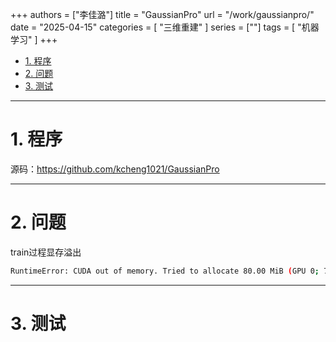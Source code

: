 +++
authors = ["李佳潞"]
title = "GaussianPro"
url = "/work/gaussianpro/"
date = "2025-04-15"
categories = [
    "三维重建"
]
series = [""]
tags = [
   "机器学习"
]
+++

- [1. 程序](#1-程序)
- [2. 问题](#2-问题)
- [3. 测试](#3-测试)

---

# 1. 程序

源码：<https://github.com/kcheng1021/GaussianPro>

---

# 2. 问题

train过程显存溢出
```bash
RuntimeError: CUDA out of memory. Tried to allocate 80.00 MiB (GPU 0; 7.75 GiB total capacity; 4.57 GiB already allocated; 65.31 MiB free; 4.76 GiB reserved in total by PyTorch) If reserved memory is >> allocated memory try setting max_split_size_mb to avoid fragmentation.  See documentation for Memory Management and PYTORCH_CUDA_ALLOC_CONF
```

---

# 3. 测试
